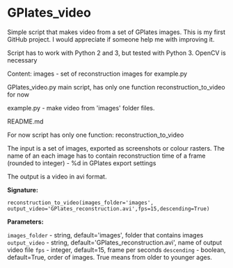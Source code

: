 # GPlates_video
Simple script that makes video from a set of GPlates images.
This is my first GitHub project. I would appreciate if someone help me with improving it.

Script has to work with Python 2 and 3, but tested with Python 3.
OpenCV is necessary

Content:
images	- set of reconstruction images for example.py

GPlates_video.py	main script, has only one function reconstruction_to_video for now

example.py -  make video from 'images' folder files.

README.md

For now script has only one function:
    reconstruction_to_video

The input is a set of images, exported as screenshots or colour rasters. The name of an each image has to contain reconstruction time of a frame (rounded to integer) - %d in GPlates export settings

The output is a video in avi format. 

**Signature:** 

```
reconstruction_to_video(images_folder='images', output_video='GPlates_reconstruction.avi',fps=15,descending=True)
```

**Parameters:**
    
`images_folder` - string, default='images', folder that contains images
`output_video` - string, default='GPlates_reconstruction.avi', name of output video file
`fps` - integer, default=15, frame per seconds
`descending`  - boolean, default=True,  order of images. True means from older to younger ages.

